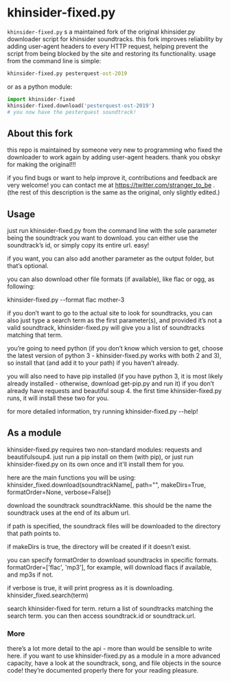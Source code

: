 # khinsider-fixed.py

`khinsider-fixed.py` s a maintained fork of the original khinsider.py downloader script for khinsider soundtracks. this fork improves reliability by adding user-agent headers to every HTTP request, helping prevent the script from being blocked by the site and restoring its functionality.
usage from the command line is simple:

```cmd
khinsider-fixed.py pesterquest-ost-2019
```

or as a python module:

```python
import khinsider-fixed
khinsider-fixed.download('pesterquest-ost-2019')
# you now have the pesterquest soundtrack!
```

## About this fork
this repo is maintained by someone very new to programming who fixed the downloader to work again by adding user-agent headers. thank you obskyr for making the original!!!

if you find bugs or want to help improve it, contributions and feedback are very welcome! you can contact me at https://twitter.com/stranger_to_be . (the rest of this description is the same as the original, only slightly edited.) 

## Usage

just run khinsider-fixed.py from the command line with the sole parameter being the soundtrack you want to download. you can either use the soundtrack’s id, or simply copy its entire url. easy!

if you want, you can also add another parameter as the output folder, but that’s optional.

you can also download other file formats (if available), like flac or ogg, as following:

khinsider-fixed.py --format flac mother-3

if you don’t want to go to the actual site to look for soundtracks, you can also just type a search term as the first parameter(s), and provided it’s not a valid soundtrack, khinsider-fixed.py will give you a list of soundtracks matching that term.

you’re going to need python (if you don’t know which version to get, choose the latest version of python 3 - khinsider-fixed.py works with both 2 and 3), so install that (and add it to your path) if you haven’t already.

you will also need to have pip installed (if you have python 3, it is most likely already installed - otherwise, download get-pip.py and run it) if you don’t already have requests and beautiful soup 4. the first time khinsider-fixed.py runs, it will install these two for you.

for more detailed information, try running khinsider-fixed.py --help!

## As a module

khinsider-fixed.py requires two non-standard modules: requests and beautifulsoup4. just run a pip install on them (with pip), or just run khinsider-fixed.py on its own once and it'll install them for you.

here are the main functions you will be using:
khinsider_fixed.download(soundtrackName[, path="", makeDirs=True, formatOrder=None, verbose=False])

download the soundtrack soundtrackName. this should be the name the soundtrack uses at the end of its album url.

if path is specified, the soundtrack files will be downloaded to the directory that path points to.

if makeDirs is true, the directory will be created if it doesn’t exist.

you can specify formatOrder to download soundtracks in specific formats. formatOrder=['flac', 'mp3'], for example, will download flacs if available, and mp3s if not.

if verbose is true, it will print progress as it is downloading.
khinsider_fixed.search(term)

search khinsider-fixed for term. return a list of soundtracks matching the search term. you can then access soundtrack.id or soundtrack.url.

### More

there’s a lot more detail to the api - more than would be sensible to write here. if you want to use khinsider-fixed.py as a module in a more advanced capacity, have a look at the soundtrack, song, and file objects in the source code! they’re documented properly there for your reading pleasure.
